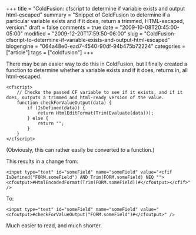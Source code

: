 +++
title = "ColdFusion: cfscript to determine if variable exists and output html-escaped"
summary = "Snippet of ColdFusion to determine if a particular variable exists and if it does, return a trimmed, HTML-escaped, version."
draft = false
comments = true
date = "2009-10-08T20:45:00-05:00"
modified = "2009-12-20T17:59:50-06:00"
slug = "ColdFusion-cfscript-to-determine-if-variable-exists-and-output-html-escaped"
blogengine = "064a48e0-ead7-4540-90df-94b475b72224"
categories = ["article"]
tags = ["coldfusion"]
+++

<p>There may be an easier way to do this in ColdFusion, but I finally created a function to determine whether a variable exists and if it does, returns in, all html-escaped.</p>
<pre class="code"><code class="coldfusion">&lt;cfscript&gt;
	// Checks the passed CF variable to see if it exists, and if it does, outputs a trimmed and html-ready version of the value.
	function checkForValueOutput(data) {
		if (IsDefined(data)) {
			return HtmlEditFormat(Trim(Evaluate(data)));
		} else {
			return "";
		}
	}
&lt;/cfscript&gt;</code></pre>
<p>(Obviously, this can rather easily be converted to a function.)</p>
<p>This results in a change from:</p>
<pre class="code"><code class="xml">&lt;input type="text" id="someField" name="someField"&nbsp;value="&lt;cfif IsDefined("FORM.someField") AND Trim(FORM.someField) NEQ ""&gt;&lt;cfoutput&gt;#HtmlEncodedFormat(Trim(FORM.someField))#&lt;/cfoutput&gt;&lt;/cfif&gt;" /&gt;</code></pre>
<p>To:</p>
<pre class="code"><code class="xml">&lt;input type="text" id="someField" name="someField"&nbsp;value="&lt;cfoutput&gt;#checkForValueOutput("FORM.someField")#&lt;/cfoutput&gt;" /&gt;</code></pre>
<p>Much easier to read, and much shorter.</p>
